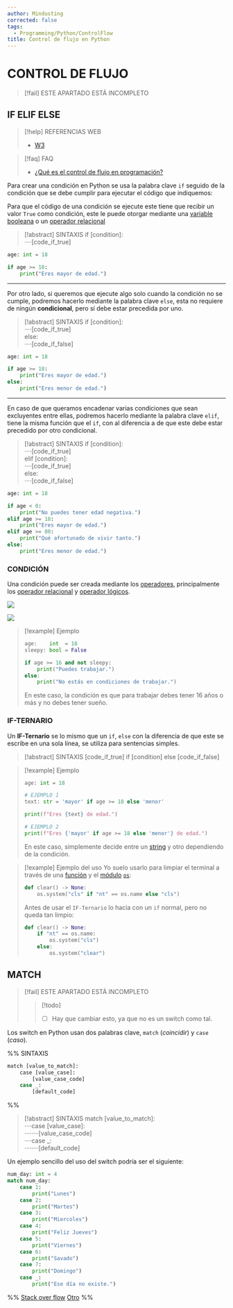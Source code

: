 ```yaml
---
author: Mindusting
corrected: false
tags:
  - Programming/Python/ControlFlow
title: Control de flujo en Python
---
```


# CONTROL DE FLUJO

> [!fail] ESTE APARTADO ESTÁ INCOMPLETO

## IF ELIF ELSE

> [!help] REFERENCIAS WEB
> - [W3](https://www.w3schools.com/python/python_conditions.asp)

> [!faq] FAQ
> - [¿Qué es el control de flujo en programación?](../pc/pc_control_flow.md)

Para crear una condición en Python se usa la palabra clave `if` seguido de la condición que se debe cumplir para ejecutar el código que indiquemos:

Para que el código de una condición se ejecute este tiene que recibir un valor `True` como condición, este le puede otorgar mediante una [variable](py_variable.md) [booleana](py_bool.md) o un [operador relacional](py_operators.md#RELACIONAL)

> [!abstract] SINTAXIS
> <span class="flow-word-color">if</span> <span class="italic grey">[condition]</span>:<br><span class="transparency">····</span><span class="italic grey">[code_if_true]</span>

```python
age: int = 18

if age >= 18:
    print("Eres mayor de edad.")
```

---

Por otro lado, si queremos que ejecute algo solo cuando la condición no se cumple, podremos hacerlo mediante la palabra clave `else`, esta no requiere de ningún **condicional**, pero sí debe estar precedida por uno.

> [!abstract] SINTAXIS
> <span class="flow-word-color">if</span> <span class="italic grey">[condition]</span>:<br><span class="transparency">····</span><span class="italic grey">[code_if_true]</span><br><span class="flow-word-color">else</span>:<br><span class="transparency">····</span><span class="italic grey">[code_if_false]</span>

```python
age: int = 18

if age >= 18:
    print("Eres mayor de edad.")
else:
    print("Eres menor de edad.")
```

---

En caso de que queramos encadenar varias condiciones que sean excluyentes entre ellas, podremos hacerlo mediante la palabra clave `elif`, tiene la misma función que el `if`, con al diferencia a de que este debe estar precedido por otro condicional.

> [!abstract] SINTAXIS
> <span class="flow-word-color">if</span> <span class="italic grey">[condition]</span>:<br><span class="transparency">····</span><span class="italic grey">[code_if_true]</span><br><span class="flow-word-color">elif</span> <span class="italic grey">[condition]</span>:<br><span class="transparency">····</span><span class="italic grey">[code_if_true]</span><br><span class="flow-word-color">else</span>:<br><span class="transparency">····</span><span class="italic grey">[code_if_false]</span>

```python
age: int = 18

if age < 0:
    print("No puedes tener edad negativa.")
elif age >= 18:
    print("Eres mayor de edad.")
elif age >= 80:
    print("Qué afortunado de vivir tanto.")
else:
    print("Eres menor de edad.")
```

### CONDICIÓN

Una condición puede ser creada mediante los [operadores](py_operators.md), principalmente los [operador relacional](py_operators.md#RELACIONAL) y [operador lógicos](py_operators.md#LÓGICOS).

![](py_operators.md#^relational-operators-table)

![](py_operators.md#^logical-operators-table)

> [!example] Ejemplo
> ```python
> age:    int  = 18
> sleepy: bool = False
> 
> if age >= 16 and not sleepy:
>     print("Puedes trabajar.")
> else:
>     print("No estás en condiciones de trabajar.")
> ```
> 
> En este caso, la condición es que para trabajar debes tener 16 años o más y no debes tener sueño.

### IF-TERNARIO

Un **IF-Ternario** se lo mismo que un `if`, `else` con la diferencia de que este se escribe en una sola línea, se utiliza para sentencias simples.

> [!abstract] SINTAXIS
> <span class="italic grey">[code_if_true]</span> <span class="flow-word-color">if</span> <span class="italic grey">[condition]</span> <span class="flow-word-color">else</span> <span class="italic grey">[code_if_false]</span>

> [!example] Ejemplo
> ```python
> age: int = 18
> 
> # EJEMPLO 1
> text: str = 'mayor' if age >= 18 else 'menor'
> 
> print(f"Eres {text} de edad.")
> 
> # EJEMPLO 2
> print(f"Eres {'mayor' if age >= 18 else 'menor'} de edad.")
> ```
> 
> En este caso, simplemente decide entre un [string](py_sqlite3.md) y otro dependiendo de la condición.

> [!example] Ejemplo del uso
> Yo suelo usarlo para limpiar el terminal a través de una [función](py_function.md) y el [módulo](py_module.md) [`os`](py_os.md):
> ```python
> def clear() -> None:
>     os.system("cls" if "nt" == os.name else "cls")
> ```
> Antes de usar el `IF-Ternario` lo hacía con un `if` normal, pero no queda tan limpio:
> ```python
> def clear() -> None:
>     if "nt" == os.name:
>         os.system("cls")
>     else:
>         os.system("clear")
> ```

## MATCH

> [!fail] ESTE APARTADO ESTÁ INCOMPLETO
> > [!todo]
> > - [ ] Hay que cambiar esto, ya que no es un switch como tal.

Los switch en Python usan dos palabras clave, `match` (*coincidir*) y `case` (*caso*).

%%
SINTAXIS

```python
match [value_to_match]:
    case [value_case]:
        [value_case_code]
    case _:
        [default_code]
```
%%

> [!abstract] SINTAXIS
> <span class="flow-word-color">match</span> <span class="italic variable-color">[value_to_match]</span>:<br><span class="transparency">····</span><span class="flow-word-color">case</span> <span class="italic variable-color">[value_case]</span>:<br><span class="transparency">········</span><span class="italic grey">[value_case_code]</span><br><span class="transparency">····</span><span class="flow-word-color">case</span> _:<br><span class="transparency">········</span><span class="italic grey">[default_code]</span>

Un ejemplo sencillo del uso del switch podría ser el siguiente:

```python
num_day: int = 4
match num_day:
    case 1:
        print("Lunes")
    case 2:
        print("Martes")
    case 3:
        print("Miercoles")
    case 4:
        print("Feliz Jueves")
    case 5:
        print("Viernes")
    case 6:
        print("Savado")
    case 7:
        print("Domingo")
    case _:
        print("Ese día no existe.")
```

%%
[Stack over flow](https://stackoverflow.com/questions/67961895/how-do-if-statements-differ-from-match-case-statments-in-python)
[Otro](https://learnpython.com/blog/python-match-case-statement)
%%
